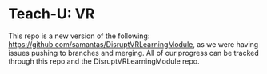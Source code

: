 # Teach-U: VR

This repo is a new version of the following: https://github.com/samantas/DisruptVRLearningModule, as we were having issues pushing to branches and merging. All of our progress can be tracked through this repo and the DisruptVRLearningModule repo.
